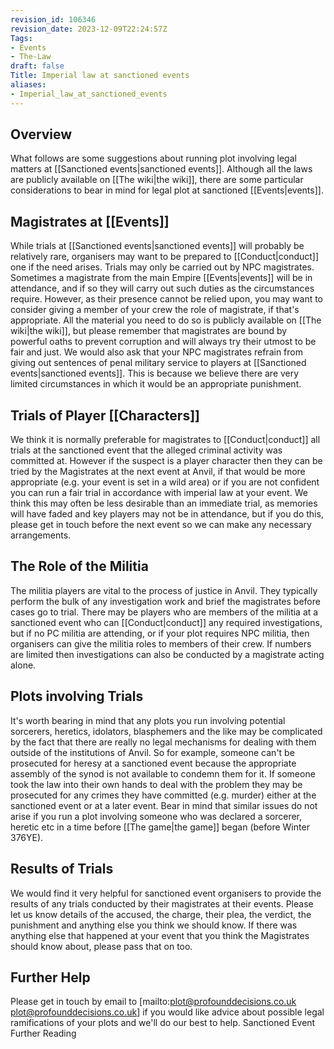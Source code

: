 ```yaml
---
revision_id: 106346
revision_date: 2023-12-09T22:24:57Z
Tags:
- Events
- The-Law
draft: false
Title: Imperial law at sanctioned events
aliases:
- Imperial_law_at_sanctioned_events
---
```

## Overview
What follows are some suggestions about running plot involving legal matters at [[Sanctioned events|sanctioned events]]. Although all the laws are publicly available on [[The wiki|the wiki]], there are some particular considerations to bear in mind for legal plot at sanctioned [[Events|events]].
## Magistrates at [[Events]]
While trials at [[Sanctioned events|sanctioned events]] will probably be relatively rare, organisers may want to be prepared to [[Conduct|conduct]] one if the need arises. Trials may only be carried out by NPC magistrates. Sometimes a magistrate from the main Empire [[Events|events]] will be in attendance, and if so they will carry out such duties as the circumstances require. However, as their presence cannot be relied upon, you may want to consider giving a member of your crew the role of magistrate, if that's appropriate. All the material you need to do so is publicly available on [[The wiki|the wiki]], but please remember that magistrates are bound by powerful oaths to prevent corruption and will always try their utmost to be fair and just. We would also ask that your NPC magistrates refrain from giving out sentences of penal military service to players at [[Sanctioned events|sanctioned events]]. This is because we believe there are very limited circumstances in which it would be an appropriate punishment.
## Trials of Player [[Characters]]
We think it is normally preferable for magistrates to [[Conduct|conduct]] all trials at the sanctioned event that the alleged criminal activity was committed at. However if the suspect is a player character then they can be tried by the Magistrates at the next event at Anvil, if that would be more appropriate (e.g. your event is set in a wild area) or if you are not confident you can run a fair trial in accordance with imperial law at your event. We think this may often be less desirable than an immediate trial, as memories will have faded and key players may not be in attendance, but if you do this, please get in touch before the next event so we can make any necessary arrangements.
## The Role of the Militia
The militia players are vital to the process of justice in Anvil. They typically perform the bulk of any investigation work and brief the magistrates before cases go to trial. There may be players who are members of the militia at a sanctioned event who can [[Conduct|conduct]] any required investigations, but if no PC militia are attending, or if your plot requires NPC militia, then organisers can give the militia roles to members of their crew. If numbers are limited then investigations can also be conducted by a magistrate acting alone.
## Plots involving Trials
It's worth bearing in mind that any plots you run involving potential sorcerers, heretics, idolators, blasphemers and the like may be complicated by the fact that there are really no legal mechanisms for dealing with them outside of the institutions of Anvil. So for example, someone can't be prosecuted for heresy at a sanctioned event because the appropriate assembly of the synod is not available to condemn them for it. If someone took the law into their own hands to deal with the problem they may be prosecuted for any crimes they have committed (e.g. murder) either at the sanctioned event or at a later event.
Bear in mind that similar issues do not arise if you run a plot involving someone who was declared a sorcerer, heretic etc in a time before [[The game|the game]] began (before Winter 376YE).
## Results of Trials
We would find it very helpful for sanctioned event organisers to provide the results of any trials conducted by their magistrates at their events. Please let us know details of the accused, the charge, their plea, the verdict, the punishment and anything else you think we should know. If there was anything else that happened at your event that you think the Magistrates should know about, please pass that on too.
## Further Help
Please get in touch by email to [mailto:plot@profounddecisions.co.uk plot@profounddecisions.co.uk] if you would like advice about possible legal ramifications of your plots and we'll do our best to help.
Sanctioned Event Further Reading